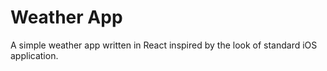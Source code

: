 # Weather App

A simple weather app written in React inspired by the look of standard iOS application.